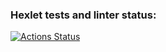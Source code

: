 ### Hexlet tests and linter status:
[![Actions Status](https://github.com/Grad566/algorithms-project-69/actions/workflows/hexlet-check.yml/badge.svg)](https://github.com/Grad566/algorithms-project-69/actions)